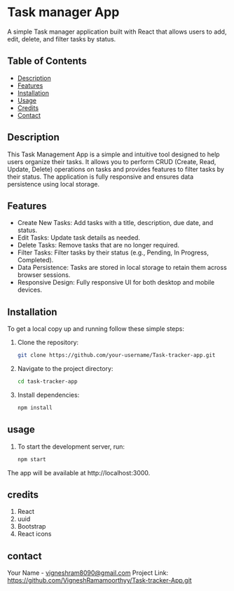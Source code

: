# Task manager App

A simple Task manager application built with React that allows users to add, edit, delete, and filter tasks by status.

## Table of Contents
- [Description](#description)
- [Features](#features)
- [Installation](#installation)
- [Usage](#usage)
- [Credits](#credits)
- [Contact](#contact)

## Description

This Task Management App is a simple and intuitive tool designed to help users organize their tasks. It allows you to perform CRUD (Create, Read, Update, Delete) operations on tasks and provides features to filter tasks by their status. The application is fully responsive and ensures data persistence using local storage.

## Features

- Create New Tasks: Add tasks with a title, description, due date, and status.
- Edit Tasks: Update task details as needed.
- Delete Tasks: Remove tasks that are no longer required.
- Filter Tasks: Filter tasks by their status (e.g., Pending, In Progress, Completed).
- Data Persistence: Tasks are stored in local storage to retain them across browser sessions.
- Responsive Design: Fully responsive UI for both desktop and mobile devices.

## Installation

To get a local copy up and running follow these simple steps:

1. Clone the repository:
   ```bash
   git clone https://github.com/your-username/Task-tracker-app.git

2. Navigate to the project directory:
   ```bash
   cd task-tracker-app

3. Install dependencies:
   ```bash
   npm install

## usage

1. To start the development server, run:
   ```bash
   npm start

The app will be available at http://localhost:3000.

## credits

1. React
2. uuid
3. Bootstrap
4. React icons

## contact 

Your Name - vigneshram8090@gmail.com
Project Link: https://github.com/VigneshRamamoorthyy/Task-tracker-App.git

